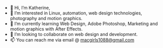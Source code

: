 - 👋 Hi, I’m Katherine,
- 👀 I’m interested in Linux, automation, web design technologies, photography and motion graphics.
- 🌱 I’m currently learning Web Design, Adobe Photoshop, Marketing and motion graphics with After Effects.
- 💞️ I’m looking to collaborate on web design and development.
- 📫 You can reach me via email @ macgirls1088@gmail.com

<!---
macgirls108/macgirls108 is a ✨ special ✨ repository because its `README.md` (this file) appears on your GitHub profile.
You can click the Preview link to take a look at your changes.
--->
